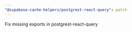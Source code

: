 ```yaml
---
"@supabase-cache-helpers/postgrest-react-query": patch
---
```


Fix missing exports in postgrest-react-query
